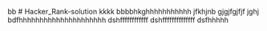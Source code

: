 bb # Hacker_Rank-solution
kkkk
bbbbhkghhhhhhhhhhh
jfkhjnb
gjgjfgjfjf
jghj
bdfhhhhhhhhhhhhhhhhhhhhh
dshffffffffffff
dshffffffffffffff
dsfhhhhh
